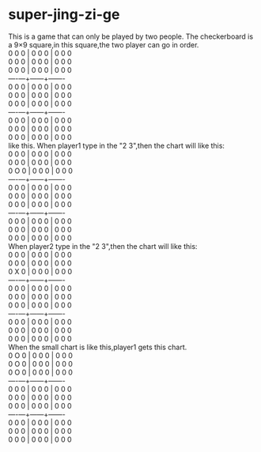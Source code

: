 # super-jing-zi-ge
This is a game that can only be played by two people. The checkerboard is a 9×9 square,in this square,the two player can go in order.         
0 0 0 | 0 0 0 | 0 0 0                                    
0 0 0 | 0 0 0 | 0 0 0                                   
0 0 0 | 0 0 0 | 0 0 0                                   
—-—+——+——-                                   
0 0 0 | 0 0 0 | 0 0 0                                   
0 0 0 | 0 0 0 | 0 0 0                                   
0 0 0 | 0 0 0 | 0 0 0                                   
—-—+——+——-                                   
0 0 0 | 0 0 0 | 0 0 0                                   
0 0 0 | 0 0 0 | 0 0 0                                   
0 0 0 | 0 0 0 | 0 0 0                                   
like this.
When player1 type in the "2 3",then the chart will like this:     
0 0 0 | 0 0 0 | 0 0 0                                    
0 0 0 | 0 0 0 | 0 0 0                                   
0 O 0 | 0 0 0 | 0 0 0                                   
—-—+——+——-                                   
0 0 0 | 0 0 0 | 0 0 0                                   
0 0 0 | 0 0 0 | 0 0 0                                   
0 0 0 | 0 0 0 | 0 0 0                                   
—-—+——+——-                                   
0 0 0 | 0 0 0 | 0 0 0                                   
0 0 0 | 0 0 0 | 0 0 0                                   
0 0 0 | 0 0 0 | 0 0 0                                   
When player2 type in the "2 3",then the chart will like this:     
0 0 0 | 0 0 0 | 0 0 0                                    
0 0 0 | 0 0 0 | 0 0 0                                   
0 X 0 | 0 0 0 | 0 0 0                                   
—-—+——+——-                                   
0 0 0 | 0 0 0 | 0 0 0                                   
0 0 0 | 0 0 0 | 0 0 0                                   
0 0 0 | 0 0 0 | 0 0 0                                   
—-—+——+——-                                   
0 0 0 | 0 0 0 | 0 0 0                                   
0 0 0 | 0 0 0 | 0 0 0                                   
0 0 0 | 0 0 0 | 0 0 0                                   
When the small chart is like this,player1 gets this chart.   
0 O 0 | 0 0 0 | 0 0 0                                    
0 O 0 | 0 0 0 | 0 0 0                                   
0 O 0 | 0 0 0 | 0 0 0                                   
—-—+——+——-                                   
0 0 0 | 0 0 0 | 0 0 0                                   
0 0 0 | 0 0 0 | 0 0 0                                   
0 0 0 | 0 0 0 | 0 0 0                                   
—-—+——+——-                                   
0 0 0 | 0 0 0 | 0 0 0                                   
0 0 0 | 0 0 0 | 0 0 0                                   
0 0 0 | 0 0 0 | 0 0 0                                   
